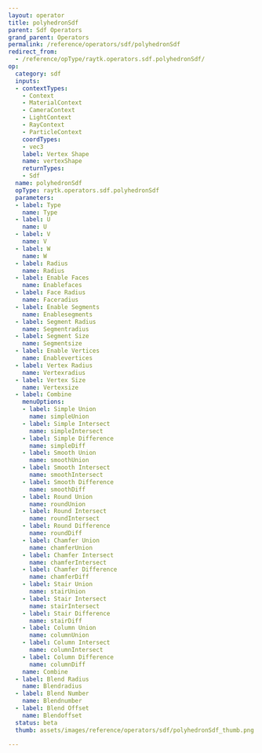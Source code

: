 ```yaml
---
layout: operator
title: polyhedronSdf
parent: Sdf Operators
grand_parent: Operators
permalink: /reference/operators/sdf/polyhedronSdf
redirect_from:
  - /reference/opType/raytk.operators.sdf.polyhedronSdf/
op:
  category: sdf
  inputs:
  - contextTypes:
    - Context
    - MaterialContext
    - CameraContext
    - LightContext
    - RayContext
    - ParticleContext
    coordTypes:
    - vec3
    label: Vertex Shape
    name: vertexShape
    returnTypes:
    - Sdf
  name: polyhedronSdf
  opType: raytk.operators.sdf.polyhedronSdf
  parameters:
  - label: Type
    name: Type
  - label: U
    name: U
  - label: V
    name: V
  - label: W
    name: W
  - label: Radius
    name: Radius
  - label: Enable Faces
    name: Enablefaces
  - label: Face Radius
    name: Faceradius
  - label: Enable Segments
    name: Enablesegments
  - label: Segment Radius
    name: Segmentradius
  - label: Segment Size
    name: Segmentsize
  - label: Enable Vertices
    name: Enablevertices
  - label: Vertex Radius
    name: Vertexradius
  - label: Vertex Size
    name: Vertexsize
  - label: Combine
    menuOptions:
    - label: Simple Union
      name: simpleUnion
    - label: Simple Intersect
      name: simpleIntersect
    - label: Simple Difference
      name: simpleDiff
    - label: Smooth Union
      name: smoothUnion
    - label: Smooth Intersect
      name: smoothIntersect
    - label: Smooth Difference
      name: smoothDiff
    - label: Round Union
      name: roundUnion
    - label: Round Intersect
      name: roundIntersect
    - label: Round Difference
      name: roundDiff
    - label: Chamfer Union
      name: chamferUnion
    - label: Chamfer Intersect
      name: chamferIntersect
    - label: Chamfer Difference
      name: chamferDiff
    - label: Stair Union
      name: stairUnion
    - label: Stair Intersect
      name: stairIntersect
    - label: Stair Difference
      name: stairDiff
    - label: Column Union
      name: columnUnion
    - label: Column Intersect
      name: columnIntersect
    - label: Column Difference
      name: columnDiff
    name: Combine
  - label: Blend Radius
    name: Blendradius
  - label: Blend Number
    name: Blendnumber
  - label: Blend Offset
    name: Blendoffset
  status: beta
  thumb: assets/images/reference/operators/sdf/polyhedronSdf_thumb.png

---
```

